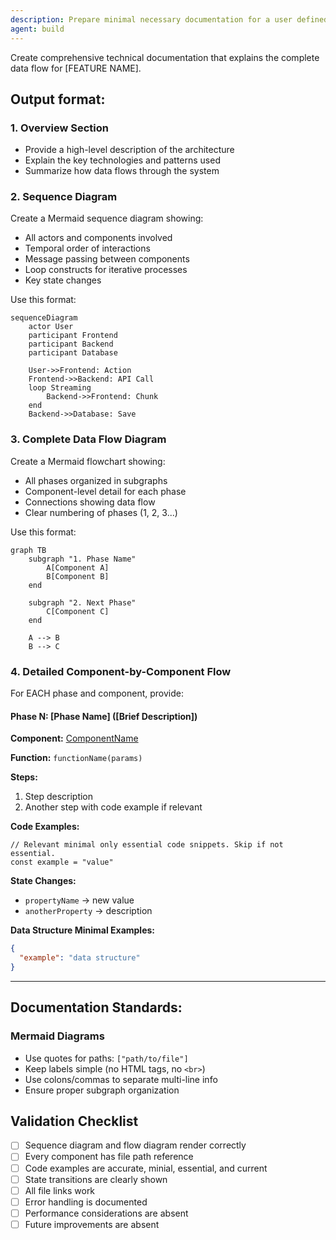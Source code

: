 ```yaml
---
description: Prepare minimal necessary documentation for a user defined feature
agent: build
---
```


Create comprehensive technical documentation that explains the complete data flow for [FEATURE NAME].

## Output format:

### 1. Overview Section
- Provide a high-level description of the architecture
- Explain the key technologies and patterns used
- Summarize how data flows through the system

### 2. Sequence Diagram
Create a Mermaid sequence diagram showing:
- All actors and components involved
- Temporal order of interactions
- Message passing between components
- Loop constructs for iterative processes
- Key state changes

Use this format:
```mermaid
sequenceDiagram
    actor User
    participant Frontend
    participant Backend
    participant Database

    User->>Frontend: Action
    Frontend->>Backend: API Call
    loop Streaming
        Backend->>Frontend: Chunk
    end
    Backend->>Database: Save
```

### 3. Complete Data Flow Diagram
Create a Mermaid flowchart showing:
- All phases organized in subgraphs
- Component-level detail for each phase
- Connections showing data flow
- Clear numbering of phases (1, 2, 3...)

Use this format:
```mermaid
graph TB
    subgraph "1. Phase Name"
        A[Component A]
        B[Component B]
    end

    subgraph "2. Next Phase"
        C[Component C]
    end

    A --> B
    B --> C
```

### 4. Detailed Component-by-Component Flow
For EACH phase and component, provide:

#### Phase N: [Phase Name] ([Brief Description])

**Component:** [ComponentName](path/to/file)

**Function:** `functionName(params)`

**Steps:**
1. Step description
2. Another step with code example if relevant

**Code Examples:**
```language
// Relevant minimal only essential code snippets. Skip if not essential.
const example = "value"
```

**State Changes:**
- `propertyName` → new value
- `anotherProperty` → description

**Data Structure Minimal Examples:**
```json
{
  "example": "data structure"
}
```

---

## Documentation Standards:

### Mermaid Diagrams
- Use quotes for paths: `["path/to/file"]`
- Keep labels simple (no HTML tags, no `<br>`)
- Use colons/commas to separate multi-line info
- Ensure proper subgraph organization

## Validation Checklist

- [ ] Sequence diagram and flow diagram render correctly
- [ ] Every component has file path reference
- [ ] Code examples are accurate, minial, essential, and current
- [ ] State transitions are clearly shown
- [ ] All file links work
- [ ] Error handling is documented
- [ ] Performance considerations are absent
- [ ] Future improvements are absent
